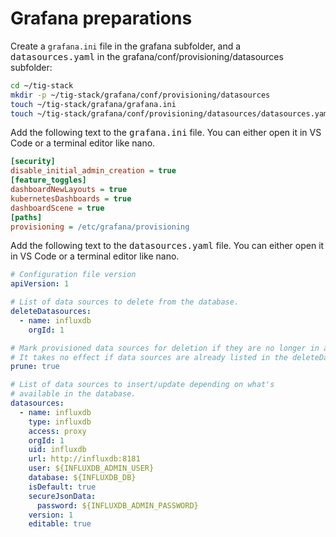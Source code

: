 # Grafana preparations

Create a `grafana.ini` file in the grafana subfolder, and a <kbd>datasources.yaml</kbd> in the grafana/conf/provisioning/datasources subfolder:

```bash
cd ~/tig-stack
mkdir -p ~/tig-stack/grafana/conf/provisioning/datasources
touch ~/tig-stack/grafana/grafana.ini
touch ~/tig-stack/grafana/conf/provisioning/datasources/datasources.yaml
```

Add the following text to the <kbd>grafana.ini</kbd> file. You can either open it in VS Code or a terminal editor like nano.

```ini
[security]
disable_initial_admin_creation = true
[feature_toggles]
dashboardNewLayouts = true
kubernetesDashboards = true
dashboardScene = true
[paths]
provisioning = /etc/grafana/provisioning
```

Add the following text to the <kbd>datasources.yaml</kbd> file. You can either open it in VS Code or a terminal editor like nano.

```yaml
# Configuration file version
apiVersion: 1

# List of data sources to delete from the database.
deleteDatasources:
  - name: influxdb
    orgId: 1

# Mark provisioned data sources for deletion if they are no longer in a provisioning file.
# It takes no effect if data sources are already listed in the deleteDatasources section.
prune: true

# List of data sources to insert/update depending on what's
# available in the database.
datasources:
  - name: influxdb
    type: influxdb
    access: proxy
    orgId: 1
    uid: influxdb
    url: http://influxdb:8181
    user: ${INFLUXDB_ADMIN_USER}
    database: ${INFLUXDB_DB}
    isDefault: true
    secureJsonData:
      password: ${INFLUXDB_ADMIN_PASSWORD}
    version: 1
    editable: true
```

